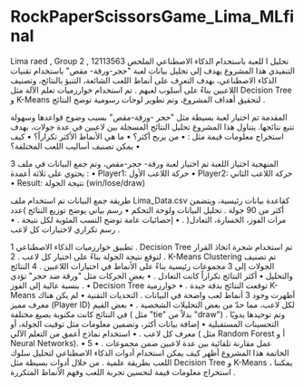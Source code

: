 # RockPaperScissorsGame_Lima_MLfinal
Lima raed , Group 2 , 12113563 
تحليل ا للعبة باستخدام الذكاء الاصطناعي
الملخص التنفيذي
هذا المشروع يهدف إلى تحليل بيانات لعبة "حجر-ورقة- مقص" باستخدام تقنيات الذكاء
الاصطناعي، بهدف التعرف على أنماط اللعب الشائعة، التنبؤ بالنتائج، وتصنيف اللاعبين
بناءً على أسلوب لعبهم . تم استخدام خوارزميات تعلم الآلة مثل Decision Tree و K-Means لتحقيق أهداف
المشروع، وتم تطوير لوحات رسومية توضح النتائج .


المقدمة
تم اختيار لعبة بسيطة مثل "حجر -ورقة-مقص" بسبب وضوح قواعدها وسهولة تتبع نتائجها.
يتناول هذا المشروع تحليل النتائج المسجلة بين لاعبين في عدة جولات، بهدف استخراج
معلومات قيمة مثل :
•
من يربح أكثر؟
•
ما هي الأنماط الأكثر تكراراً؟
•
كيف يمكن تصنيف أساليب اللعب المختلفة؟
•


3
المنهجية
اختيار اللعبة
تم اختيار لعبة ورقة- حجر-مقص، وتم جمع البيانات في ملف يحتوي على ثلاثة أعمدة :
•
Player1: حركة اللاعب الأول
•
Player2: حركة اللاعب الثاني
•
Result: نتيجة الجولة (win/lose/draw)



طريقة جمع البيانات
تم استخدام ملف Lima_Data.csv كقاعدة بيانات رئيسية، ويتضمن أكثر من 90 جولة .
تحليل البيانات ولوحة التحكم
•
رسم بياني يوضح توزيع النتائج )عدد مرات الفوز، الخسارة، التعادل( .
•
إحصائيات عامة توضح النسب المئوية لكل نتيجة .
•
رسم تكراري لاختيارات كل لاعب .



تطبيق خوارزميات الذكاء الاصطناعي
1
. Decision Tree تم استخدام شجرة اتخاذ القرار لتوقع نتيجة الجولة بناءً على اختيار كل لاعب .
2
. K-Means Clustering تم تصنيف الجولات إلى 3 مجموعات رئيسية بناءً على الأنماط في اختيارات
اللاعبين .
4
النتائج والتحليل
•
أكثر النتائج تكراراً كانت التعادل .
•
بعض الحركات مثل "ورقة ضد حجر" تؤدي بنسبة عالية إلى الفوز .
•
Decision Tree توقعت النتائج بدقة جيدة .
•
خوارزمية K-Means أظهرت وجود 3 أنماط لعب واضحة في البيانات .
التحديات التقنية
•
لم يكن هناك معرف مميز (Player ID) لكل لاعب، مما حدّ من بعض التحليلات
الشخصية .
•
بعض القيم في النتائج كانت مكتوبة بصيغ مختلفة ( مثل "tie" بدلاً من "draw") وتم
توحيدها يدويًا .
التحسينات المستقبلية
•
إضافة بيانات أكثر، وتضمين معلومات مثل توقيت الجولة، أو معرف كل لاعب .
•
استخدام نماذج أعمق من التعلم الآلي ( مثل Random Forest أ و Neural Networks).
•
عمل مقارنة تلقائية بين عدة لاعبين ضمن مجموعات .
•
5
الخاتمة
هذا المشروع أظهر كيف يمكن استخدام أدوات الذكاء الاصطناعي لتحليل سلوك اللعب
بطريقة علمية . من خلال أدوات بسيطة مثل Decision Tree و K-Means ، يمكننا استخراج معلومات
قيمة لتحسين تجربة اللعب وفهم الأنماط المتكررة .
